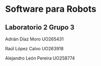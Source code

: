 # Software para Robots
## Laboratorio 2 Grupo 3
Adrián Díaz Moro          UO265431

Raúl López Calvo          UO263918

Alejandro León Pereira    UO258774
